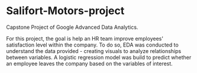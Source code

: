 # Salifort-Motors-project
Capstone Project of Google Advanced Data Analytics.

For this project, the goal is help an HR team improve employees' satisfaction level within the company. To do so, EDA was conducted to
understand the data provided - creating visuals to analyze relationships between variables. A logistic regression model was build to predict whether an employee leaves the company based on the variables of interest. 
